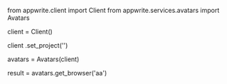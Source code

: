 from appwrite.client import Client
from appwrite.services.avatars import Avatars

client = Client()

client
    .set_project('')

avatars = Avatars(client)

result = avatars.get_browser('aa')
